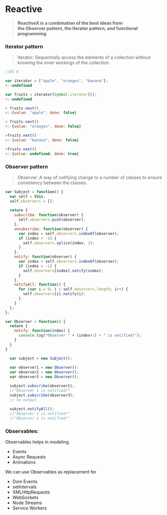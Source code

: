 # Reactive

> **ReactiveX is a combination of the best ideas from  
> the Observer pattern, the Iterator pattern, and functional programming**

### Iterator pattern

> Iterator: Sequentially access the elements of a collection without knowing the inner workings of the collection.

```javascript
//ES 6

var iterator = ["apple", "oranges", "banana"];        
<-:undefined   

var fruits = iterator[Symbol.iterator]();
<:-undefined

> fruits.next()
<:-{value: "apple", done: false}

> fruits.next()
<:-{value: "oranges", done: false}

>fruits.next()
<:-{value: "banana", done: false}

>fruits.next()
<:-{value: undefined, done: true}
```

### Observer pattern

> Observer: A way of notifying change to a number of classes to ensure consistency between the classes.

```javascript
var Subject = function() {
  var self = this;
  self.observers = [];
  
  return {
    subscribe: function(observer) {
      self.observers.push(observer);
    },
    unsubscribe: function(observer) {
      var index = self.observers.indexOf(observer);
      if (index > -1) {
        self.observers.splice(index, 1);
      }
    },
    notify: function(observer) {
      var index = self.observers.indexOf(observer);
      if (index > -1) {
        self.observers[index].notify(index);
      }
    },
    notifyAll: function() {
      for (var i = 0; i < self.observers.length; i++) {
        self.observers[i].notify(i);
      }
    }
  };
};

var Observer = function() {
  return {
    notify: function(index) {
      console.log("Observer " + (index+1) + " is notified!");
    }
  }
}

  var subject = new Subject();
  
  var observer1 = new Observer();
  var observer2 = new Observer();
  var observer3 = new Observer();

  subject.subscribe(observer1);  
  //"Observer 1 is notified!"
  subject.subscribe(observer3);  
  // no output
  
  subject.notifyAll();
  //"Observer 1 is notified!"
  //"Observer 2 is notified!"
```

### Observables:

Observables helps in modeling 

* Events
* Async Requests
* Animations 

We can use Observables as replacement for

* Dom Events
* setIntervals
* XMLHttpRequests
* WebSockets
* Node Streams
* Service Workers



